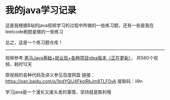 # 我的java学习记录

这是我根据B站的java视频学习的过程中所做的一些练习题，还有一些是我在leetcode刷题是做的一些练习

总之，这是一个练习题仓库！

---

视频参考 [黑马Java基础+就业班+各种项目idea版本（正在更新）](https://www.bilibili.com/video/BV1A4411K7Gx)，
共560个视频，耗时12天

原视频的各种代码及讲义参见百度网盘
链接：https://pan.baidu.com/s/1pdYQIJ4FkolRkJm8TLF0yA 
提取码：ii9n 

学习java是一个漫长又废头发的事情，坚持就是胜利哦

